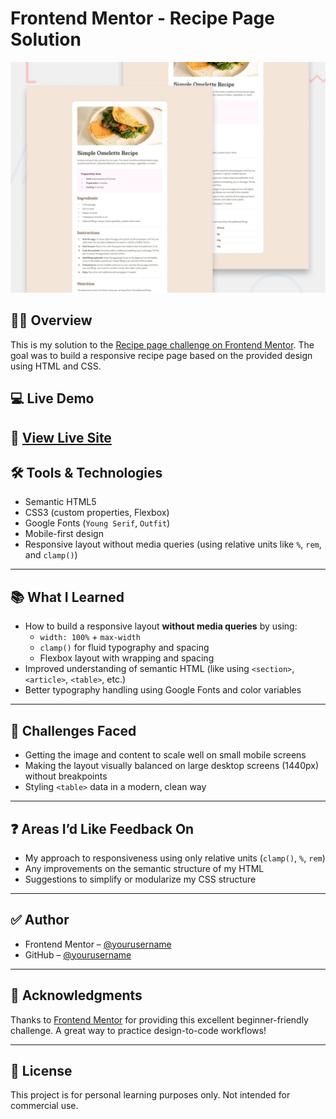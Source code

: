 # Frontend Mentor - Recipe Page Solution

![Design preview for the Recipe page coding challenge](./preview.jpg)

## 🧑‍🍳 Overview

This is my solution to the [Recipe page challenge on Frontend Mentor](https://www.frontendmentor.io/challenges/recipe-page-KiTsR8QQKm). The goal was to build a responsive recipe page based on the provided design using HTML and CSS.

## 💻 Live Demo

🔗 [View Live Site](https://harshlodaliya03.github.io/recipe-page-main/)  
---

## 🛠️ Tools & Technologies

- Semantic HTML5
- CSS3 (custom properties, Flexbox)
- Google Fonts (`Young Serif`, `Outfit`)
- Mobile-first design
- Responsive layout without media queries (using relative units like `%`, `rem`, and `clamp()`)
  
---

## 📚 What I Learned

- How to build a responsive layout **without media queries** by using:
  - `width: 100%` + `max-width`
  - `clamp()` for fluid typography and spacing
  - Flexbox layout with wrapping and spacing
- Improved understanding of semantic HTML (like using `<section>`, `<article>`, `<table>`, etc.)
- Better typography handling using Google Fonts and color variables

---

## 🧩 Challenges Faced

- Getting the image and content to scale well on small mobile screens
- Making the layout visually balanced on large desktop screens (1440px) without breakpoints
- Styling `<table>` data in a modern, clean way

---

## ❓ Areas I’d Like Feedback On

- My approach to responsiveness using only relative units (`clamp()`, `%`, `rem`)
- Any improvements on the semantic structure of my HTML
- Suggestions to simplify or modularize my CSS structure

---

## ✅ Author

- Frontend Mentor – [@yourusername](https://www.frontendmentor.io/profile/harshlodaliya03)
- GitHub – [@yourusername](https://github.com/harshlodaliya03)

---

## 🙌 Acknowledgments

Thanks to [Frontend Mentor](https://www.frontendmentor.io) for providing this excellent beginner-friendly challenge. A great way to practice design-to-code workflows!

---

## 🧾 License

This project is for personal learning purposes only. Not intended for commercial use.

